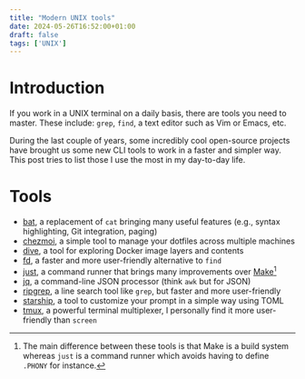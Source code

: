 ```yaml
---
title: "Modern UNIX tools"
date: 2024-05-26T16:52:00+01:00
draft: false
tags: ['UNIX']
---
```

# Introduction
<!--start-summary-->

If you work in a UNIX terminal on a daily basis, there are tools you need to master. These include: `grep`, `find`, a text editor such as Vim or Emacs, etc.

During the last couple of years, some incredibly cool open-source projects have brought us some new CLI tools to work in a faster and simpler way. This post tries to list those I use the most in my day-to-day life.



# Tools

- [bat](https://github.com/sharkdp/bat), a replacement of `cat` bringing many useful features (e.g., syntax highlighting, Git integration, paging)
- [chezmoi](https://www.chezmoi.io/), a simple tool to manage your dotfiles across multiple machines
- [dive](https://github.com/wagoodman/dive), a tool for exploring Docker image layers and contents
- [fd](https://github.com/sharkdp/fd), a faster and more user-friendly alternative to `find`
- [just](https://github.com/casey/just), a command runner that brings many improvements over [Make](https://www.gnu.org/software/make/)[^1]
- [jq](https://github.com/jqlang/jq), a command-line JSON processor (think `awk` but for JSON)
- [ripgrep](https://github.com/BurntSushi/ripgrep), a line search tool like `grep`, but faster and more user-friendly
- [starship](https://starship.rs/), a tool to customize your prompt in a simple way using TOML
- [tmux](https://github.com/tmux/tmux), a powerful terminal multiplexer, I personally find it more user-friendly than `screen`



[^1]: The main difference between these tools is that Make is a build system whereas `just` is a command runner which avoids having to define `.PHONY` for instance.
